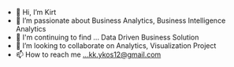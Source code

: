 - 👋 Hi, I’m Kirt
- 👀 I’m passionate about Business Analytics, Business Intelligence Analytics
- 🌱 I'm continuing to find ... Data Driven Business Solution
- 💞️ I’m looking to collaborate on Analytics, Visualization Project
- 📫 How to reach me ...kk.ykos12@gmail.com

<!---
kk-ykos/kk-ykos is a ✨ special ✨ repository because its `README.md` (this file) appears on your GitHub profile.
You can click the Preview link to take a look at your changes.
--->
